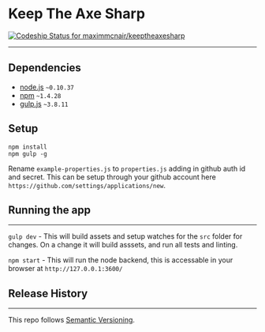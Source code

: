 # Keep The Axe Sharp
[ ![Codeship Status for maximmcnair/keeptheaxesharp](https://codeship.com/projects/2c3e1af0-1dd0-0133-2090-06d3bb3e96db/status?branch=master)](https://codeship.com/projects/95113)

---

## Dependencies
  - [node.js](https://nodejs.org) `~0.10.37`
  - [npm](https://www.npmjs.com) `~1.4.28`
  - [gulp.js](http://gulpjs.com/) `~3.8.11`

## Setup

```
npm install
npm gulp -g
```

Rename `example-properties.js` to `properties.js` adding in github auth id and secret. This can be setup through your github account here `https://github.com/settings/applications/new`.

## Running the app
---

`gulp dev` - This will build assets and setup watches for the `src` folder for changes. On a change it will build asssets, and run all tests and linting.

`npm start` - This will run the node backend, this is accessable in your browser at `http://127.0.0.1:3600/`

## Release History
---

This repo follows [Semantic Versioning](http://semver.org/).
